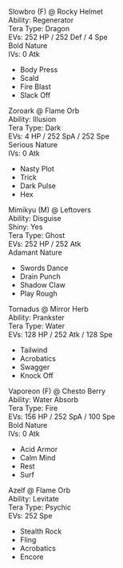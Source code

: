 Slowbro (F) @ Rocky Helmet  
Ability: Regenerator  
Tera Type: Dragon  
EVs: 252 HP / 252 Def / 4 Spe  
Bold Nature  
IVs: 0 Atk  
- Body Press  
- Scald  
- Fire Blast  
- Slack Off  

Zoroark @ Flame Orb  
Ability: Illusion  
Tera Type: Dark  
EVs: 4 HP / 252 SpA / 252 Spe  
Serious Nature  
IVs: 0 Atk  
- Nasty Plot  
- Trick  
- Dark Pulse  
- Hex  

Mimikyu (M) @ Leftovers  
Ability: Disguise  
Shiny: Yes  
Tera Type: Ghost  
EVs: 252 HP / 252 Atk  
Adamant Nature  
- Swords Dance  
- Drain Punch  
- Shadow Claw  
- Play Rough  

Tornadus @ Mirror Herb  
Ability: Prankster  
Tera Type: Water  
EVs: 128 HP / 252 Atk / 128 Spe  
- Tailwind  
- Acrobatics  
- Swagger  
- Knock Off  

Vaporeon (F) @ Chesto Berry  
Ability: Water Absorb  
Tera Type: Fire  
EVs: 156 HP / 252 SpA / 100 Spe  
Bold Nature  
IVs: 0 Atk  
- Acid Armor  
- Calm Mind  
- Rest  
- Surf 

Azelf @ Flame Orb  
Ability: Levitate  
Tera Type: Psychic  
EVs: 252 Spe  
- Stealth Rock  
- Fling  
- Acrobatics  
- Encore  

